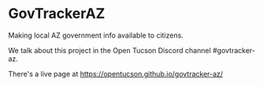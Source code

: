 # GovTrackerAZ
Making local AZ government info available to citizens.

We talk about this project in the Open Tucson Discord channel #govtracker-az.

There's a live page at https://opentucson.github.io/govtracker-az/
